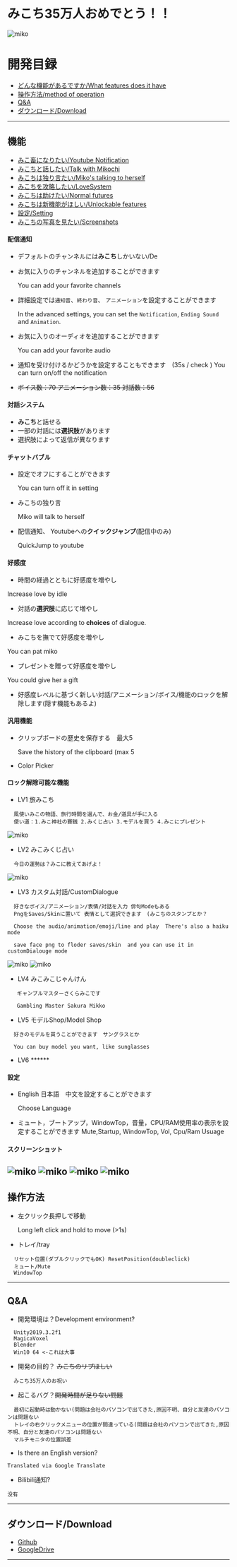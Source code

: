 みこち35万人おめでとう！！
===========================
![](/Pics/t.png "miko")

# 開発目録
* [どんな機能があるですか/What features does it have](#機能)
* [操作方法/method of operation](#操作方法)
* [Q&A](#qa)
* [ダウンロード/Download](#ダウンロードdownload)
------
## 機能
* [みこ畜になりたい/Youtube Notification](#配信通知)
* [みこちと話したい/Talk with Mikochi](#対話システム)
* [みこちは独り言たい/Miko's talking to herself](#チャットバブル)
* [みこちを攻略したい/LoveSystem](#好感度)
* [みこちは助けたい/Normal futures](#汎用機能)
* [みこちは新機能がほしい/Unlockable features](#ロック解除可能な機能)
* [設定/Setting](#設定)
* [みこちの写真を見たい/Screenshots](#スクリーンショット)
#### 配信通知
* デフォルトのチャンネルには**みこち**しかいない/De
* お気に入りのチャンネルを追加することができます
  
  You can add your favorite channels
* 詳細設定では`通知音`、`終わり音`、 `アニメーション`を設定することができます
  
  In the advanced settings, you can set the `Notification`, `Ending Sound` and `Animation`.
* お気に入りのオーディオを追加することができます
  
  You can add your favorite audio
* 通知を受け付けるかどうかを設定することもできます　(35s / check )
  You can turn on/off the notification
* ~~ボイス数：70 アニメーション数：35 対話数：56~~
#### 対話システム
* **みこち**と話せる
* 一部の対話には**選択肢**があります
* 選択肢によって返信が異なります
#### チャットバブル
* 設定でオフにすることができます

  You can turn off it in setting 
* みこちの独り言

  Miko will talk to herself
* 配信通知、 Youtubeへの**クイックジャンプ**(配信中のみ)

  QuickJump to youtube
#### 好感度
* 時間の経過とともに好感度を増やし

Increase love by idle
* 対話の**選択肢**に応じて増やし

Increase love according to **choices** of dialogue.
* みこちを撫でて好感度を増やし

 You can pat miko
* プレゼントを贈って好感度を増やし

You could give her a gift
* 好感度レベルに基づく新しい対話/アニメーション/ボイス/機能のロックを解除します(隠す機能もあるよ)
#### 汎用機能
* クリップボードの歴史を保存する　最大5

  Save the history of the clipboard (max 5
* Color Picker
#### ロック解除可能な機能
* LV1 旅みこち
```
  風使いみこの物語、旅行時間を選んで、お金/道具が手に入る
  使い道：1.みこ神社の賽銭 2.みくじ占い 3.モデルを買う 4.みこにプレゼント
```
![](/Pics/tra.png "miko")
* LV2 みこみくじ占い 
```
  今日の運勢は？みこに教えてあげよ！
```
  ![](/Pics/zp.png "miko")
* LV3 カスタム対話/CustomDialogue
```
  好きなボイス/アニメーション/表情/対話を入力 俳句Modeもある
  PngをSaves/Skinに置いて 表情として選択できます　(みこちのスタンプとか？
  
  Choose the audio/animation/emoji/line and play  There's also a haiku mode
  
  save face png to floder saves/skin  and you can use it in customDialouge mode
```
![](/Pics/haiku.png "miko")
![](/Pics/custom.gif "miko")   
* LV4 みこみこじゃんけん
```
   ギャンブルマスターさくらみこです
   
   Gambling Master Sakura Mikko
```
* LV5 モデルShop/Model Shop
```
  好きのモデルを買うことができます　サングラスとか
  
  You can buy model you want, like sunglasses
```
* LV6 ****** 
#### 設定
* English 日本語　中文を設定することができます

  Choose Language
* ミュート，ブートアップ，WindowTop，音量，CPU/RAM使用率の表示を設定することができます
  Mute,Startup, WindowTop, Vol, Cpu/Ram Usuage
#### スクリーンショット
![](/Pics/ks.gif "miko")
![](/Pics/d.png "miko")
![](/Pics/ks.png "miko")
![](/Pics/detail.png "miko")
------
## 操作方法
* 左クリック長押しで移動

  Long left click and hold to move (>1s)
* トレイ/tray
```
  リセット位置(ダブルクリックでもOK) ResetPosition(doubleclick)
  ミュート/Mute
  WindowTop
```
------
## Q&A
* 開発環境は？Development environment?
```
  Unity2019.3.2f1
  MagicaVoxel
  Blender
  Win10 64 <-これは大事
```
* 開発の目的？  ~~みこちのリプほしい~~
```
  みこち35万人のお祝い
```
* 起こるバグ？~~開発時間が足りない問題~~
```
  最初に起動時は動かない(問題は会社のパソコンで出てきた,原因不明、自分と友達のパソコンは問題ない
  トレイの右クリックメニューの位置が間違っている(問題は会社のパソコンで出てきた,原因不明、自分と友達のパソコンは問題ない
  マルチモニタの位置誤差
```
* Is there an English version?
```
Translated via Google Translate
```
* Bilibili通知?
```
没有
```
------
## ダウンロード/Download
* [Github]
* [GoogleDrive]
------

[Github]:https://github.com/KizunaAIchan/MikoPeto/releases "Github"
[GoogleDrive]:https://drive.google.com/file/d/1_0UB7CBbQo8aB4tslYZvMcFigVswdB5a/view?usp=sharing "GoogleDrive"
